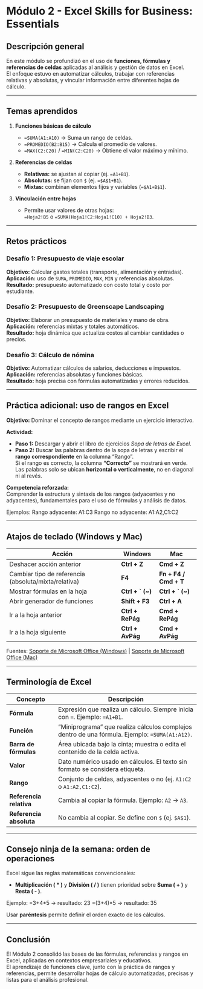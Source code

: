 # Módulo 2 - Excel Skills for Business: Essentials

## Descripción general

En este módulo se profundizó en el uso de **funciones, fórmulas y referencias de celdas** aplicadas al análisis y gestión de datos en Excel.  
El enfoque estuvo en automatizar cálculos, trabajar con referencias relativas y absolutas, y vincular información entre diferentes hojas de cálculo.

---

## Temas aprendidos

1. **Funciones básicas de cálculo**
   - `=SUMA(A1:A10)` → Suma un rango de celdas.  
   - `=PROMEDIO(B2:B15)` → Calcula el promedio de valores.  
   - `=MAX(C2:C20)` / `=MIN(C2:C20)` → Obtiene el valor máximo y mínimo.  

2. **Referencias de celdas**
   - **Relativas:** se ajustan al copiar (ej. `=A1+B1`).  
   - **Absolutas:** se fijan con `$` (ej. `=$A$1+B1`).  
   - **Mixtas:** combinan elementos fijos y variables (`=$A1+B$1`).  

3. **Vinculación entre hojas**
   - Permite usar valores de otras hojas:  
     `=Hoja2!B5` o `=SUMA(Hoja1!C2:Hoja1!C10) + Hoja2!B3`.

---

## Retos prácticos

### Desafío 1: Presupuesto de viaje escolar
**Objetivo:** Calcular gastos totales (transporte, alimentación y entradas).  
**Aplicación:** uso de `SUMA`, `PROMEDIO`, `MAX`, `MIN` y referencias absolutas.  
**Resultado:** presupuesto automatizado con costo total y costo por estudiante.

### Desafío 2: Presupuesto de Greenscape Landscaping
**Objetivo:** Elaborar un presupuesto de materiales y mano de obra.  
**Aplicación:** referencias mixtas y totales automáticos.  
**Resultado:** hoja dinámica que actualiza costos al cambiar cantidades o precios.

### Desafío 3: Cálculo de nómina
**Objetivo:** Automatizar cálculos de salarios, deducciones e impuestos.  
**Aplicación:** referencias absolutas y funciones básicas.  
**Resultado:** hoja precisa con fórmulas automatizadas y errores reducidos.

---

## Práctica adicional: uso de rangos en Excel

**Objetivo:** Dominar el concepto de rangos mediante un ejercicio interactivo.  

**Actividad:**  
- **Paso 1:** Descargar y abrir el libro de ejercicios *Sopa de letras de Excel*.  
- **Paso 2:** Buscar las palabras dentro de la sopa de letras y escribir el **rango correspondiente** en la columna “Rango”.  
  Si el rango es correcto, la columna **“Correcto”** se mostrará en verde.  
  Las palabras solo se ubican **horizontal o verticalmente**, no en diagonal ni al revés.  

**Competencia reforzada:**  
Comprender la estructura y sintaxis de los rangos (adyacentes y no adyacentes), fundamentales para el uso de fórmulas y análisis de datos.

Ejemplos:
Rango adyacente: A1:C3
Rango no adyacente: A1:A2,C1:C2

---

## Atajos de teclado (Windows y Mac)

| Acción | Windows | Mac |
|--------|----------|------|
| Deshacer acción anterior | **Ctrl + Z** | **Cmd + Z** |
| Cambiar tipo de referencia (absoluta/mixta/relativa) | **F4** | **Fn + F4 / Cmd + T** |
| Mostrar fórmulas en la hoja | **Ctrl + ` (~)** | **Ctrl + ` (~)** |
| Abrir generador de funciones | **Shift + F3** | **Ctrl + A** |
| Ir a la hoja anterior | **Ctrl + RePág** | **Cmd + RePág** |
| Ir a la hoja siguiente | **Ctrl + AvPág** | **Cmd + AvPág** |

Fuentes: [Soporte de Microsoft Office (Windows)](https://support.microsoft.com/es-es/excel) | [Soporte de Microsoft Office (Mac)](https://support.microsoft.com/es-es/excel)

---

## Terminología de Excel

| Concepto | Descripción |
|-----------|-------------|
| **Fórmula** | Expresión que realiza un cálculo. Siempre inicia con `=`. Ejemplo: `=A1+B1`. |
| **Función** | “Miniprograma” que realiza cálculos complejos dentro de una fórmula. Ejemplo: `=SUMA(A1:A12)`. |
| **Barra de fórmulas** | Área ubicada bajo la cinta; muestra o edita el contenido de la celda activa. |
| **Valor** | Dato numérico usado en cálculos. El texto sin formato se considera etiqueta. |
| **Rango** | Conjunto de celdas, adyacentes o no (ej. `A1:C2` o `A1:A2,C1:C2`). |
| **Referencia relativa** | Cambia al copiar la fórmula. Ejemplo: `A2` → `A3`. |
| **Referencia absoluta** | No cambia al copiar. Se define con `$` (ej. `$A$1`). |

---

## Consejo ninja de la semana: orden de operaciones

Excel sigue las reglas matemáticas convencionales:
- **Multiplicación ( * )** y **División ( / )** tienen prioridad sobre **Suma ( + )** y **Resta ( - )**.  

Ejemplo:
=3+4*5 → resultado: 23
=(3+4)*5 → resultado: 35

Usar **paréntesis** permite definir el orden exacto de los cálculos.

---

## Conclusión

El Módulo 2 consolidó las bases de las fórmulas, referencias y rangos en Excel, aplicadas en contextos empresariales y educativos.  
El aprendizaje de funciones clave, junto con la práctica de rangos y referencias, permite desarrollar hojas de cálculo automatizadas, precisas y listas para el análisis profesional.